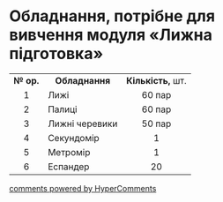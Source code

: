 <div id="hypercomments_widget" class="js-hypercomments-widget invisible"></div>

Обладнання, потрібне для вивчення модуля «Лижна підготовка»
=============================

<table>
<tbody>
<tr>
<td align="center"><b>№ ор.</b></td>
<td align="center"><b>Обладнання</b></td>
<td align="center"><b>Кількість,</b> шт.</td>
</tr>
<tr class="odd">
<td align="center">1</td>
<td>Лижі</td>
<td align="center">60 пар</td>
</tr>
<tr class="even">
<td align="center">2</td>
<td>Палиці</td>
<td align="center">60 пар</td>
</tr>
<tr class="odd">
<td align="center">3</td>
<td>Лижні черевики</td>
<td align="center">50 пар</td>
</tr>
<tr class="even">
<td align="center">4</td>
<td>Секундомір</td>
<td align="center">1</td>
</tr>
<tr class="odd">
<td align="center">5</td>
<td>Метромір</td>
<td align="center">1</td>
</tr>
<tr class="even">
<td align="center">6</td>
<td>Еспандер</td>
<td align="center">20</td>
</tr>
</tbody>
</table>

<div class="js-hypercomments-container">
    <a href="http://hypercomments.com" class="hc-link" title="comments widget">comments powered by HyperComments</a>
</div>